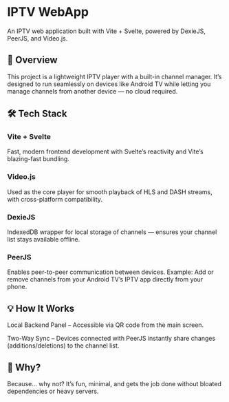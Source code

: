 # IPTV WebApp

An IPTV web application built with Vite + Svelte, powered by DexieJS, PeerJS, and Video.js.

## 📌 Overview

This project is a lightweight IPTV player with a built-in channel manager.
It’s designed to run seamlessly on devices like Android TV while letting you manage channels from another device — no cloud required.

## 🛠 Tech Stack

### Vite + Svelte

Fast, modern frontend development with Svelte’s reactivity and Vite’s blazing-fast bundling.

### Video.js

Used as the core player for smooth playback of HLS and DASH streams, with cross-platform compatibility.

### DexieJS

IndexedDB wrapper for local storage of channels — ensures your channel list stays available offline.

### PeerJS

Enables peer-to-peer communication between devices.
Example: Add or remove channels from your Android TV’s IPTV app directly from your phone.

## 💡 How It Works

Local Backend Panel – Accessible via QR code from the main screen.

Two-Way Sync – Devices connected with PeerJS instantly share changes (additions/deletions) to the channel list.

## 🤔 Why?

Because… why not?
It’s fun, minimal, and gets the job done without bloated dependencies or heavy servers.
